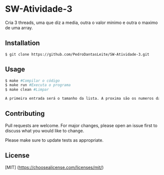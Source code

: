 # SW-Atividade-3
Cria 3 threads, uma que diz a media, outra o valor minimo e outra o maximo de uma array.

## Installation
```
$ git clone https://github.com/PedroDantasLeite/SW-Atividade-3.git
```

## Usage
```bash
$ make #Compilar o código
$ make run #Executa o programa
$ make clean #Limpar

A primeira entrada será o tamanho da lista. A proxima são os numeros da lista, sendo entradas como numeros separadas por espaços.
```

## Contributing
Pull requests are welcome. For major changes, please open an issue first to discuss what you would like to change.

Please make sure to update tests as appropriate.

## License
[MIT]
(https://choosealicense.com/licenses/mit/)
